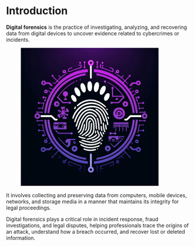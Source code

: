 # Introduction

**Digital forensics** is the practice of investigating, analyzing, and recovering data from digital devices to uncover evidence related to cybercrimes or incidents.&#x20;

<figure><img src="../.gitbook/assets/image (51) (1) (1).png" alt="" width="375"><figcaption></figcaption></figure>

It involves collecting and preserving data from computers, mobile devices, networks, and storage media in a manner that maintains its integrity for legal proceedings.&#x20;

Digital forensics plays a critical role in incident response, fraud investigations, and legal disputes, helping professionals trace the origins of an attack, understand how a breach occurred, and recover lost or deleted information.

